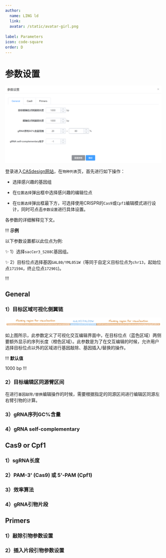 ```yaml
---
author:
  name: LING ld
  link: 
  avatar: /static/avatar-girl.png

label: Parameters
icon: code-square
order: D
---
```


# 参数设置

![](../static/parameters.png)

登录进入[CASdesign网站](http://124.71.187.96:8081/)，在`物种列表`页，首先进行如下操作：

* 选择感兴趣的基因组

* 在`位置选择`弹出框中选择感兴趣的编辑位点

* 在`位置选择`弹出框最下方，可选择使用CRISPR的`Cas9`或`Cpf1`编辑模式进行设计，同时可点击`参数设置`进行具体设置。

各参数的详细解释见下文。

!!! **示例**

以下参数设置都以此位点为例:

:sparkles: 1）选择`sacCer3_S288C`基因组。

:sparkles: 2）目标位点选择基因`GAL80/YML051W`（等同于自定义目标位点为`chr13`，起始位点`171594`，终止位点`172901`)。

!!!


## General

### 1）目标区域可视化侧翼链

![Parameter Fig1: Flanking region around the target site for visualization.](../static/parameters/FlankingVisual-light.png)

如上图所示，此参数定义了可视化交互编辑界面中，在目标位点（蓝色区域）两侧要额外显示的序列长度（橙色区域）。此参数是为了在交互编辑的时候，允许用户选择目标位点以外的区域进行基因敲除、基因插入/替换的操作。

!!! **默认值**

1000 bp
!!!


### 2）目标编辑区同源臂区间

在进行`基因敲除/替换`编辑操作的时候，需要根据指定的同源区间进行编辑区同源左右臂引物的计算。


### 3）gRNA序列GC%含量

### 4）gRNA self-complementary

## Cas9 or Cpf1

### 1）sgRNA长度

### 2）PAM-3' (Cas9) 或 5'-PAM (Cpf1)

### 3）效率算法

### 4）gRNA引物片段

## Primers

### 1）敲除引物参数设置

### 2）插入片段引物参数设置

